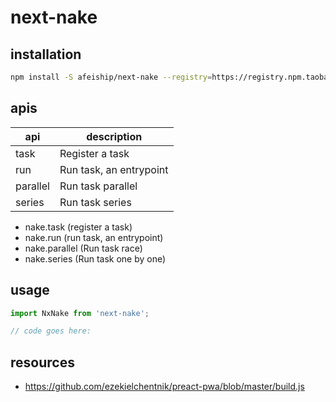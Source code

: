 # next-nake

## installation
```bash
npm install -S afeiship/next-nake --registry=https://registry.npm.taobao.org
```

## apis
| api      | description             |
| -------- | ----------------------- |
| task     | Register a task         |
| run      | Run task, an entrypoint |
| parallel | Run task parallel       |
| series   | Run task series         |

+ nake.task      (register a task)
+ nake.run       (run task, an entrypoint)
+ nake.parallel  (Run task race)
+ nake.series    (Run task one by one)

## usage
```js
import NxNake from 'next-nake';

// code goes here:
```

## resources
- https://github.com/ezekielchentnik/preact-pwa/blob/master/build.js
